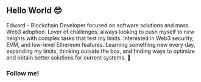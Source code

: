 ## Hello World 😎
Edward - Blockchain Developer focused on software solutions and mass Web3 adoption. Lover of challenges, always looking to push myself to new heights with complex tasks that test my limits. Interested in Web3 security, EVM, and low-level Ethereum features. Learning something new every day, expanding my limits, thinking outside the box, and finding ways to optimize and obtain better solutions for current systems. 🚀
### Follow me!

<!--
**EdwardsVO/EdwardsVO** is a ✨ _special_ ✨ repository because its `README.md` (this file) appears on your GitHub profile.

Here are some ideas to get you started:

- 🔭 I’m currently working on ...
- 🌱 I’m currently learning ...
- 👯 I’m looking to collaborate on ...
- 🤔 I’m looking for help with ...
- 💬 Ask me about ...
- 📫 How to reach me: ...
- 😄 Pronouns: ...
- ⚡ Fun fact: ...
-->
